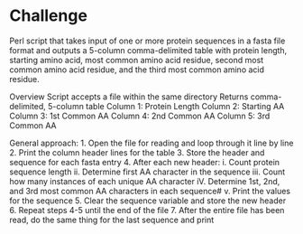# Challenge

Perl script that takes input of one or more protein sequences in a fasta file format and outputs a 5-column comma-delimited table with protein length, starting amino acid, most common amino acid residue, second most common amino acid residue, and the third most common amino acid residue.

Overview
Script accepts a file within the same directory
Returns comma-delimited, 5-column table
	Column 1: Protein Length
	Column 2: Starting AA
	Column 3: 1st Common AA
	Column 4: 2nd Common AA
	Column 5: 3rd Common AA

General approach:
	1. Open the file for reading and loop through it line by line
	2. Print the column header lines for the table
 	3. Store the header and sequence for each fasta entry
	4. After each new header:
		i. Count protein sequence length
		ii. Determine first AA character in the sequence
		iii. Count how many instances of each unique AA character
		iV. Determine 1st, 2nd, and 3rd most common AA characters in each sequence#			v. Print the values for the sequence
	5. Clear the sequence variable and store the new header
	6. Repeat steps 4-5 until the end of the file
	7. After the entire file has been read, do the same thing for the last sequence and print
